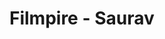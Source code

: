# Filmpire - Saurav

<!-- npm install @alan-ai/alan-sdk-web @mui/material @emotion/react @emotion/styled @reduxjs/toolkit axios react-redux react-router-dom --legacy-peer-deps -->

<!-- Utilize React Router to Build Routes -->
